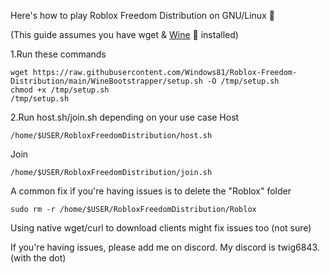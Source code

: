 Here's how to play Roblox Freedom Distribution on GNU/Linux 🐧

(This guide assumes you have wget & [Wine](https://wiki.winehq.org/Download) 🍷 installed)

1.Run these commands
```
wget https://raw.githubusercontent.com/Windows81/Roblox-Freedom-Distribution/main/WineBootstrapper/setup.sh -O /tmp/setup.sh
chmod +x /tmp/setup.sh
/tmp/setup.sh
```

2.Run host.sh/join.sh depending on your use case
Host
```
/home/$USER/RobloxFreedomDistribution/host.sh
```

Join
```
/home/$USER/RobloxFreedomDistribution/join.sh
```

A common fix if you're having issues is to delete the "Roblox" folder
```
sudo rm -r /home/$USER/RobloxFreedomDistribution/Roblox
```
Using native wget/curl to download clients might fix issues too (not sure)

If you're having issues, please add me on discord. My discord is twig6843. (with the dot)
